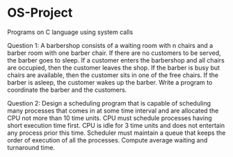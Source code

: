 # OS-Project
Programs on C language using system calls

Question 1:
A barbershop consists of a waiting room with n chairs and a barber room with one
barber chair. If there are no customers to be served, the barber goes to sleep. If a
customer enters the barbershop and all chairs are occupied, then the customer leaves
the shop. If the barber is busy but chairs are available, then the customer sits in one of
the free chairs. If the barber is asleep, the customer wakes up the barber. Write a
program to coordinate the barber and the customers.

Question 2:
Design a scheduling program that is capable of scheduling many
processes that comes in at some time interval and are allocated the CPU not more than 10
time units. CPU must schedule processes having short execution time first. CPU is idle
for 3 time units and does not entertain any process prior this time. Scheduler must
maintain a queue that keeps the order of execution of all the processes. Compute average
waiting and turnaround time.
